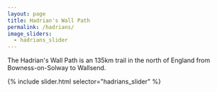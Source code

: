```yaml
---
layout: page
title: Hadrian's Wall Path
permalink: /hadrians/
image_sliders:
  - hadrians_slider
---
```


The Hadrian's Wall Path is an 135km trail in the north of England from Bowness-on-Solway to Wallsend.

{% include slider.html selector="hadrians_slider" %}
